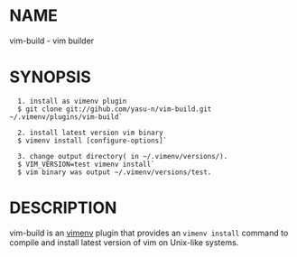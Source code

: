 # NAME

vim-build - vim builder

# SYNOPSIS

```
  1. install as vimenv plugin
  $ git clone git://gihub.com/yasu-n/vim-build.git ~/.vimenv/plugins/vim-build`

  2. install latest version vim binary
  $ vimenv install [configure-options]`

  3. change output directory( in ~/.vimenv/versions/).
  $ VIM_VERSION=test vimenv install`
  $ vim binary was output ~/.vimenv/versions/test.
```

# DESCRIPTION

  vim-build is an [vimenv](https://github.com/raa0121/vimenv) plugin that
  provides an `vimenv install` command to compile and install latest version
  of vim on Unix-like systems.
